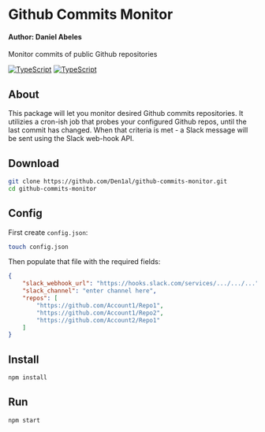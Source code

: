 # Github Commits Monitor
#### Author: Daniel Abeles

Monitor commits of public Github repositories

[![TypeScript](https://img.shields.io/badge/TS-TypeScript-00a2ed)](https://github.com/ellerbrock/typescript-badges/) [![TypeScript](https://img.shields.io/badge/TS-ts--node-00a2ed)](https://github.com/ellerbrock/typescript-badges/)


## About
This package will let you monitor desired Github commits repositories. It utilizies a cron-ish job that probes your configured Github repos, until the last commit has changed. When that criteria is met - a Slack message will be sent using the Slack web-hook API.

## Download
```bash
git clone https://github.com/Den1al/github-commits-monitor.git
cd github-commits-monitor
```
## Config
First create `config.json`:

```bash
touch config.json
```

Then populate that file with the required fields:

```json
{
    "slack_webhook_url": "https://hooks.slack.com/services/.../.../...",
    "slack_channel": "enter channel here",
    "repos": [
        "https://github.com/Account1/Repo1",
        "https://github.com/Account1/Repo2",
        "https://github.com/Account2/Repo1"
    ]
}
```

## Install
```bash
npm install
```

## Run
```bash
npm start
```